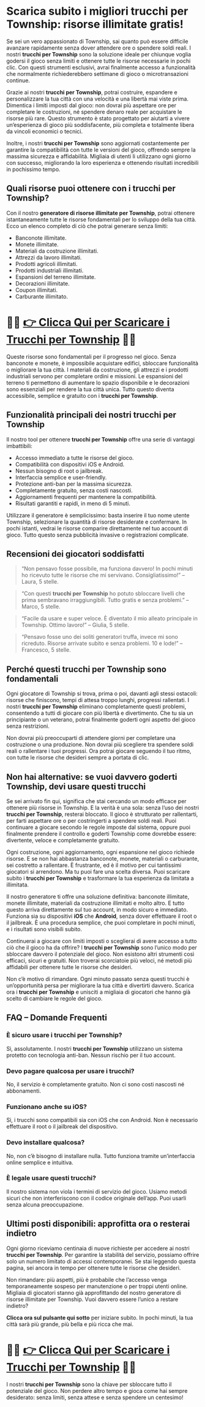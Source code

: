 <h1>Scarica subito i migliori trucchi per Township: risorse illimitate gratis!</h1>

<p>Se sei un vero appassionato di Township, sai quanto può essere difficile avanzare rapidamente senza dover attendere ore o spendere soldi reali. I nostri <strong>trucchi per Township</strong> sono la soluzione ideale per chiunque voglia godersi il gioco senza limiti e ottenere tutte le risorse necessarie in pochi clic. Con questi strumenti esclusivi, avrai finalmente accesso a funzionalità che normalmente richiederebbero settimane di gioco o microtransazioni continue.</p>

<p>Grazie ai nostri <strong>trucchi per Township</strong>, potrai costruire, espandere e personalizzare la tua città con una velocità e una libertà mai viste prima. Dimentica i limiti imposti dal gioco: non dovrai più aspettare ore per completare le costruzioni, né spendere denaro reale per acquistare le risorse più rare. Questo strumento è stato progettato per aiutarti a vivere un’esperienza di gioco più soddisfacente, più completa e totalmente libera da vincoli economici o tecnici.</p>

<p>Inoltre, i nostri <strong>trucchi per Township</strong> sono aggiornati costantemente per garantire la compatibilità con tutte le versioni del gioco, offrendo sempre la massima sicurezza e affidabilità. Migliaia di utenti li utilizzano ogni giorno con successo, migliorando la loro esperienza e ottenendo risultati incredibili in pochissimo tempo.</p>

<h2>Quali risorse puoi ottenere con i trucchi per Township?</h2>
<p>Con il nostro <strong>generatore di risorse illimitate per Township</strong>, potrai ottenere istantaneamente tutte le risorse fondamentali per lo sviluppo della tua città. Ecco un elenco completo di ciò che potrai generare senza limiti:</p>

<ul>
  <li>Banconote illimitate.</li>
  <li>Monete illimitate.</li>
  <li>Materiali da costruzione illimitati.</li>
  <li>Attrezzi da lavoro illimitati.</li>
  <li>Prodotti agricoli illimitati.</li>
  <li>Prodotti industriali illimitati.</li>
  <li>Espansioni del terreno illimitate.</li>
  <li>Decorazioni illimitate.</li>
  <li>Coupon illimitati.</li>
  <li>Carburante illimitato.</li>
</ul>

# 🔴🔴 **[👉 Clicca Qui per Scaricare i Trucchi per Township](https://rebrand.ly/NovaGiochi)** 🔴🔴

<p>Queste risorse sono fondamentali per il progresso nel gioco. Senza banconote e monete, è impossibile acquistare edifici, sbloccare funzionalità o migliorare la tua città. I materiali da costruzione, gli attrezzi e i prodotti industriali servono per completare ordini e missioni. Le espansioni del terreno ti permettono di aumentare lo spazio disponibile e le decorazioni sono essenziali per rendere la tua città unica. Tutto questo diventa accessibile, semplice e gratuito con i <strong>trucchi per Township</strong>.</p>

<h2>Funzionalità principali dei nostri trucchi per Township</h2>
<p>Il nostro tool per ottenere <strong>trucchi per Township</strong> offre una serie di vantaggi imbattibili:</p>

<ul>
  <li>Accesso immediato a tutte le risorse del gioco.</li>
  <li>Compatibilità con dispositivi iOS e Android.</li>
  <li>Nessun bisogno di root o jailbreak.</li>
  <li>Interfaccia semplice e user-friendly.</li>
  <li>Protezione anti-ban per la massima sicurezza.</li>
  <li>Completamente gratuito, senza costi nascosti.</li>
  <li>Aggiornamenti frequenti per mantenere la compatibilità.</li>
  <li>Risultati garantiti e rapidi, in meno di 5 minuti.</li>
</ul>

<p>Utilizzare il generatore è semplicissimo: basta inserire il tuo nome utente Township, selezionare la quantità di risorse desiderate e confermare. In pochi istanti, vedrai le risorse comparire direttamente nel tuo account di gioco. Tutto questo senza pubblicità invasive o registrazioni complicate.</p>

<h2>Recensioni dei giocatori soddisfatti</h2>
<blockquote>
  <p>“Non pensavo fosse possibile, ma funziona davvero! In pochi minuti ho ricevuto tutte le risorse che mi servivano. Consigliatissimo!” – Laura, 5 stelle.</p>
</blockquote>
<blockquote>
  <p>“Con questi <strong>trucchi per Township</strong> ho potuto sbloccare livelli che prima sembravano irraggiungibili. Tutto gratis e senza problemi.” – Marco, 5 stelle.</p>
</blockquote>
<blockquote>
  <p>“Facile da usare e super veloce. È diventato il mio alleato principale in Township. Ottimo lavoro!” – Giulia, 5 stelle.</p>
</blockquote>
<blockquote>
  <p>“Pensavo fosse uno dei soliti generatori truffa, invece mi sono ricreduto. Risorse arrivate subito e senza problemi. 10 e lode!” – Francesco, 5 stelle.</p>
</blockquote>

<h2>Perché questi trucchi per Township sono fondamentali</h2>
<p>Ogni giocatore di Township si trova, prima o poi, davanti agli stessi ostacoli: risorse che finiscono, tempi di attesa troppo lunghi, progressi rallentati. I nostri <strong>trucchi per Township</strong> eliminano completamente questi problemi, consentendo a tutti di giocare con più libertà e divertimento. Che tu sia un principiante o un veterano, potrai finalmente goderti ogni aspetto del gioco senza restrizioni.</p>

<p>Non dovrai più preoccuparti di attendere giorni per completare una costruzione o una produzione. Non dovrai più scegliere tra spendere soldi reali o rallentare i tuoi progressi. Ora potrai giocare seguendo il tuo ritmo, con tutte le risorse che desideri sempre a portata di clic.</p>

<h2>Non hai alternative: se vuoi davvero goderti Township, devi usare questi trucchi</h2>

<p>Se sei arrivato fin qui, significa che stai cercando un modo efficace per ottenere più risorse in Township. E la verità è una sola: senza l’uso dei nostri <strong>trucchi per Township</strong>, resterai bloccato. Il gioco è strutturato per rallentarti, per farti aspettare ore o per costringerti a spendere soldi reali. Puoi continuare a giocare secondo le regole imposte dal sistema, oppure puoi finalmente prendere il controllo e goderti Township come dovrebbe essere: divertente, veloce e completamente gratuito.</p>

<p>Ogni costruzione, ogni aggiornamento, ogni espansione nel gioco richiede risorse. E se non hai abbastanza banconote, monete, materiali o carburante, sei costretto a rallentare. È frustrante, ed è il motivo per cui tantissimi giocatori si arrendono. Ma tu puoi fare una scelta diversa. Puoi scaricare subito i <strong>trucchi per Township</strong> e trasformare la tua esperienza da limitata a illimitata.</p>

<p>Il nostro generatore ti offre una soluzione definitiva: banconote illimitate, monete illimitate, materiali da costruzione illimitati e molto altro. E tutto questo arriva direttamente sul tuo account, in modo sicuro e immediato. Funziona sia su dispositivi <strong>iOS</strong> che <strong>Android</strong>, senza dover effettuare il root o il jailbreak. È una procedura semplice, che puoi completare in pochi minuti, e i risultati sono visibili subito.</p>

<p>Continuerai a giocare con limiti imposti o sceglierai di avere accesso a tutto ciò che il gioco ha da offrire? I <strong>trucchi per Township</strong> sono l’unico modo per sbloccare davvero il potenziale del gioco. Non esistono altri strumenti così efficaci, sicuri e gratuiti. Non troverai scorciatoie più veloci, né metodi più affidabili per ottenere tutte le risorse che desideri.</p>

<p>Non c’è motivo di rimandare. Ogni minuto passato senza questi trucchi è un’opportunità persa per migliorare la tua città e divertirti davvero. Scarica ora i <strong>trucchi per Township</strong> e unisciti a migliaia di giocatori che hanno già scelto di cambiare le regole del gioco.</p>

<h2>FAQ – Domande Frequenti</h2>
<h3>È sicuro usare i trucchi per Township?</h3>
<p>Sì, assolutamente. I nostri <strong>trucchi per Township</strong> utilizzano un sistema protetto con tecnologia anti-ban. Nessun rischio per il tuo account.</p>

<h3>Devo pagare qualcosa per usare i trucchi?</h3>
<p>No, il servizio è completamente gratuito. Non ci sono costi nascosti né abbonamenti.</p>

<h3>Funzionano anche su iOS?</h3>
<p>Sì, i trucchi sono compatibili sia con iOS che con Android. Non è necessario effettuare il root o il jailbreak del dispositivo.</p>

<h3>Devo installare qualcosa?</h3>
<p>No, non c’è bisogno di installare nulla. Tutto funziona tramite un’interfaccia online semplice e intuitiva.</p>

<h3>È legale usare questi trucchi?</h3>
<p>Il nostro sistema non viola i termini di servizio del gioco. Usiamo metodi sicuri che non interferiscono con il codice originale dell’app. Puoi usarli senza alcuna preoccupazione.</p>

<h2>Ultimi posti disponibili: approfitta ora o resterai indietro</h2>
<p>Ogni giorno riceviamo centinaia di nuove richieste per accedere ai nostri <strong>trucchi per Township</strong>. Per garantire la stabilità del servizio, possiamo offrire solo un numero limitato di accessi contemporanei. Se stai leggendo questa pagina, sei ancora in tempo per ottenere tutte le risorse che desideri.</p>

<p>Non rimandare: più aspetti, più è probabile che l’accesso venga temporaneamente sospeso per manutenzione o per troppi utenti online. Migliaia di giocatori stanno già approfittando del nostro generatore di risorse illimitate per Township. Vuoi davvero essere l’unico a restare indietro?</p>

<p><strong>Clicca ora sul pulsante qui sotto</strong> per iniziare subito. In pochi minuti, la tua città sarà più grande, più bella e più ricca che mai.</p>

# 🔴🔴 **[👉 Clicca Qui per Scaricare i Trucchi per Township](https://rebrand.ly/NovaGiochi)** 🔴🔴

<p>I nostri <strong>trucchi per Township</strong> sono la chiave per sbloccare tutto il potenziale del gioco. Non perdere altro tempo e gioca come hai sempre desiderato: senza limiti, senza attese e senza spendere un centesimo!</p>
